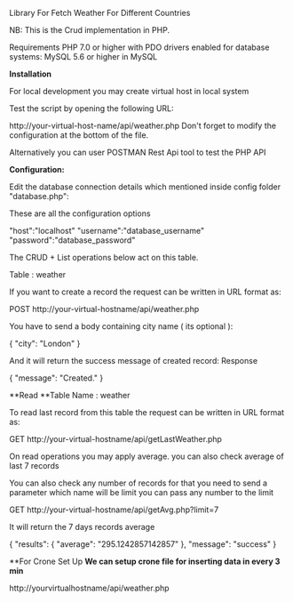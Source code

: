 Library For Fetch Weather For Different Countries 

NB: This is the Crud  implementation in PHP.

Requirements
PHP 7.0 or higher with PDO drivers enabled for database systems:
MySQL 5.6 or higher in MySQL

**Installation**

For local development you may create virtual host in local system

Test the script by opening the following URL:

http://your-virtual-host-name/api/weather.php
Don't forget to modify the configuration at the bottom of the file.

Alternatively you can user POSTMAN Rest Api tool to test the PHP API


**Configuration:**

Edit the database connection details which mentioned inside config folder "database.php":

These are all the configuration options

"host":"localhost"
"username":"database_username"
"password":"database_password"

The CRUD + List operations below act on this table.

Table : weather

If you want to create a record the request can be written in URL format as:

POST http://your-virtual-hostname/api/weather.php

You have to send a body containing city name ( its optional ):

{
    "city": "London"
}


And it will return the success message of created record:
Response 

{
    "message": "Created."
}


**Read
**Table Name : weather

To read last record from this table the request can be written in URL format as:

GET http://your-virtual-hostname/api/getLastWeather.php

On read operations you may apply average.
you can also check average of last 7 records 

You can also check any number of records for that you need to send a parameter which name will be limit
you can pass any number to the limit

GET http://your-virtual-hostname/api/getAvg.php?limit=7 


It will return the 7 days records average

{
    "results": {
        "average": "295.1242857142857"
    },
    "message": "success"
}

**For Crone Set Up
**We can setup crone file for inserting data in every 3 min**

http://yourvirtualhostname/api/weather.php




